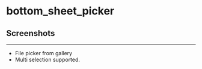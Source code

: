 # bottom_sheet_picker

## Screenshots

----

- File picker from gallery 
- Multi selection supported.
